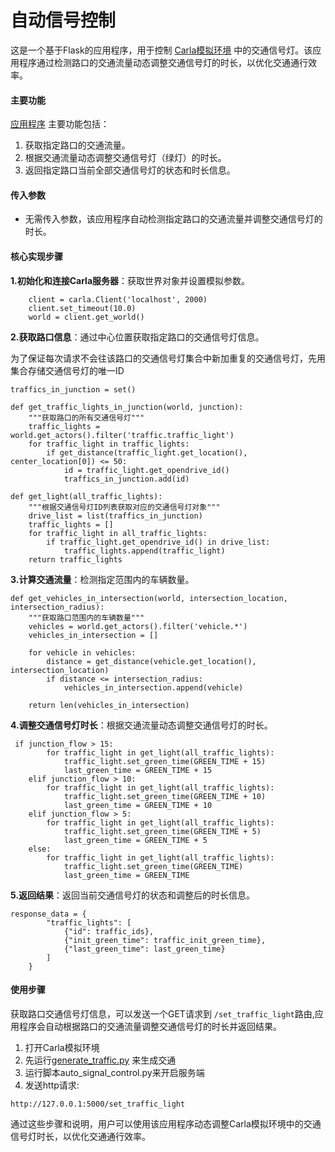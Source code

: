 # 自动信号控制

这是一个基于Flask的应用程序，用于控制 [Carla模拟环境](https://pan.baidu.com/s/15T1hGoWJ70tVmsTX7-zcSw?pwd=hutb) 中的交通信号灯。该应用程序通过检测路口的交通流量动态调整交通信号灯的时长，以优化交通通行效率。

#### 主要功能

[应用程序](https://github.com/OpenHUTB/doc/blob/master/src/course/auto_signal_control.py) 主要功能包括：
1. 获取指定路口的交通流量。
2. 根据交通流量动态调整交通信号灯（绿灯）的时长。
3. 返回指定路口当前全部交通信号灯的状态和时长信息。

#### 传入参数

- 无需传入参数，该应用程序自动检测指定路口的交通流量并调整交通信号灯的时长。

#### 核心实现步骤

**1.初始化和连接Carla服务器**：获取世界对象并设置模拟参数。

```
    client = carla.Client('localhost', 2000)
    client.set_timeout(10.0)
    world = client.get_world()
```
**2.获取路口信息**：通过中心位置获取指定路口的交通信号灯信息。

为了保证每次请求不会往该路口的交通信号灯集合中新加重复的交通信号灯，先用集合存储交通信号灯的唯一ID

```
traffics_in_junction = set()
```

```
def get_traffic_lights_in_junction(world, junction):
    """获取路口的所有交通信号灯"""
    traffic_lights = world.get_actors().filter('traffic.traffic_light')
    for traffic_light in traffic_lights:
        if get_distance(traffic_light.get_location(), center_location[0]) <= 50:
            id = traffic_light.get_opendrive_id()
            traffics_in_junction.add(id)
```

```
def get_light(all_traffic_lights):
    """根据交通信号灯ID列表获取对应的交通信号灯对象"""
    drive_list = list(traffics_in_junction)
    traffic_lights = []
    for traffic_light in all_traffic_lights:
        if traffic_light.get_opendrive_id() in drive_list:
            traffic_lights.append(traffic_light)
    return traffic_lights
```
**3.计算交通流量**：检测指定范围内的车辆数量。

```
def get_vehicles_in_intersection(world, intersection_location, intersection_radius):
    """获取路口范围内的车辆数量"""
    vehicles = world.get_actors().filter('vehicle.*')
    vehicles_in_intersection = []

    for vehicle in vehicles:
        distance = get_distance(vehicle.get_location(), intersection_location)
        if distance <= intersection_radius:
            vehicles_in_intersection.append(vehicle)

    return len(vehicles_in_intersection)
```
**4.调整交通信号灯时长**：根据交通流量动态调整交通信号灯的时长。

```
 if junction_flow > 15:
        for traffic_light in get_light(all_traffic_lights):
            traffic_light.set_green_time(GREEN_TIME + 15)
            last_green_time = GREEN_TIME + 15
    elif junction_flow > 10:
        for traffic_light in get_light(all_traffic_lights):
            traffic_light.set_green_time(GREEN_TIME + 10)
            last_green_time = GREEN_TIME + 10
    elif junction_flow > 5:
        for traffic_light in get_light(all_traffic_lights):
            traffic_light.set_green_time(GREEN_TIME + 5)
            last_green_time = GREEN_TIME + 5
    else:
        for traffic_light in get_light(all_traffic_lights):
            traffic_light.set_green_time(GREEN_TIME)
            last_green_time = GREEN_TIME

```
**5.返回结果**：返回当前交通信号灯的状态和调整后的时长信息。

```
response_data = {
        "traffic_lights": [
            {"id": traffic_ids},
            {"init_green_time": traffic_init_green_time},
            {"last_green_time": last_green_time}
        ]
    }

```
#### 使用步骤

获取路口交通信号灯信息，可以发送一个GET请求到 `/set_traffic_light`路由,应用程序会自动根据路口的交通流量调整交通信号灯的时长并返回结果。

1. 打开Carla模拟环境
2. 先运行[generate_traffic.py](https://github.com/OpenHUTB/doc/blob/master/src/examples/generate_traffic.py) 来生成交通
3. 运行脚本auto_signal_control.py来开启服务端
4. 发送http请求:

```
http://127.0.0.1:5000/set_traffic_light
```

通过这些步骤和说明，用户可以使用该应用程序动态调整Carla模拟环境中的交通信号灯时长，以优化交通通行效率。